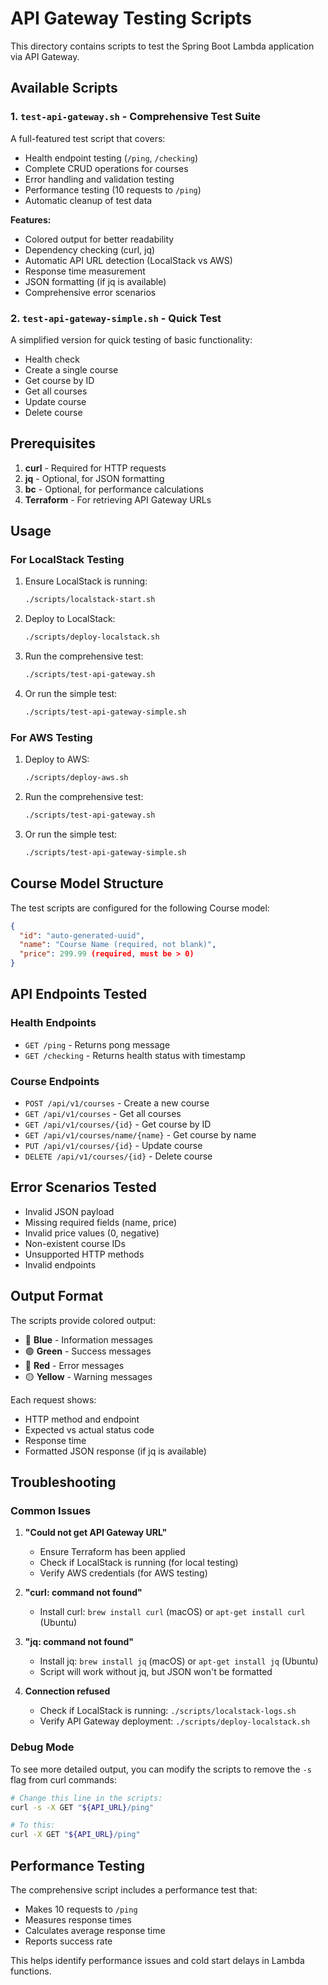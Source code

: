 # API Gateway Testing Scripts

This directory contains scripts to test the Spring Boot Lambda application via API Gateway.

## Available Scripts

### 1. `test-api-gateway.sh` - Comprehensive Test Suite
A full-featured test script that covers:
- Health endpoint testing (`/ping`, `/checking`)
- Complete CRUD operations for courses
- Error handling and validation testing
- Performance testing (10 requests to `/ping`)
- Automatic cleanup of test data

**Features:**
- Colored output for better readability
- Dependency checking (curl, jq)
- Automatic API URL detection (LocalStack vs AWS)
- Response time measurement
- JSON formatting (if jq is available)
- Comprehensive error scenarios

### 2. `test-api-gateway-simple.sh` - Quick Test
A simplified version for quick testing of basic functionality:
- Health check
- Create a single course
- Get course by ID
- Get all courses
- Update course
- Delete course

## Prerequisites

1. **curl** - Required for HTTP requests
2. **jq** - Optional, for JSON formatting
3. **bc** - Optional, for performance calculations
4. **Terraform** - For retrieving API Gateway URLs

## Usage

### For LocalStack Testing

1. Ensure LocalStack is running:
   ```bash
   ./scripts/localstack-start.sh
   ```

2. Deploy to LocalStack:
   ```bash
   ./scripts/deploy-localstack.sh
   ```

3. Run the comprehensive test:
   ```bash
   ./scripts/test-api-gateway.sh
   ```

4. Or run the simple test:
   ```bash
   ./scripts/test-api-gateway-simple.sh
   ```

### For AWS Testing

1. Deploy to AWS:
   ```bash
   ./scripts/deploy-aws.sh
   ```

2. Run the comprehensive test:
   ```bash
   ./scripts/test-api-gateway.sh
   ```

3. Or run the simple test:
   ```bash
   ./scripts/test-api-gateway-simple.sh
   ```

## Course Model Structure

The test scripts are configured for the following Course model:

```json
{
  "id": "auto-generated-uuid",
  "name": "Course Name (required, not blank)",
  "price": 299.99 (required, must be > 0)
}
```

## API Endpoints Tested

### Health Endpoints
- `GET /ping` - Returns pong message
- `GET /checking` - Returns health status with timestamp

### Course Endpoints
- `POST /api/v1/courses` - Create a new course
- `GET /api/v1/courses` - Get all courses
- `GET /api/v1/courses/{id}` - Get course by ID
- `GET /api/v1/courses/name/{name}` - Get course by name
- `PUT /api/v1/courses/{id}` - Update course
- `DELETE /api/v1/courses/{id}` - Delete course

## Error Scenarios Tested

- Invalid JSON payload
- Missing required fields (name, price)
- Invalid price values (0, negative)
- Non-existent course IDs
- Unsupported HTTP methods
- Invalid endpoints

## Output Format

The scripts provide colored output:
- 🔵 **Blue** - Information messages
- 🟢 **Green** - Success messages
- 🔴 **Red** - Error messages
- 🟡 **Yellow** - Warning messages

Each request shows:
- HTTP method and endpoint
- Expected vs actual status code
- Response time
- Formatted JSON response (if jq is available)

## Troubleshooting

### Common Issues

1. **"Could not get API Gateway URL"**
   - Ensure Terraform has been applied
   - Check if LocalStack is running (for local testing)
   - Verify AWS credentials (for AWS testing)

2. **"curl: command not found"**
   - Install curl: `brew install curl` (macOS) or `apt-get install curl` (Ubuntu)

3. **"jq: command not found"**
   - Install jq: `brew install jq` (macOS) or `apt-get install jq` (Ubuntu)
   - Script will work without jq, but JSON won't be formatted

4. **Connection refused**
   - Check if LocalStack is running: `./scripts/localstack-logs.sh`
   - Verify API Gateway deployment: `./scripts/deploy-localstack.sh`

### Debug Mode

To see more detailed output, you can modify the scripts to remove the `-s` flag from curl commands:

```bash
# Change this line in the scripts:
curl -s -X GET "${API_URL}/ping"

# To this:
curl -X GET "${API_URL}/ping"
```

## Performance Testing

The comprehensive script includes a performance test that:
- Makes 10 requests to `/ping`
- Measures response times
- Calculates average response time
- Reports success rate

This helps identify performance issues and cold start delays in Lambda functions. 